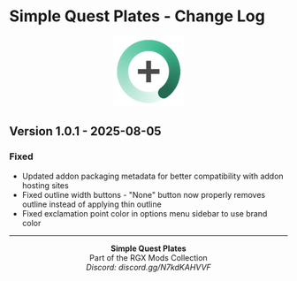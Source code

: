 # Simple Quest Plates - Change Log

<p align="center">
  <img src="../images/logo.png" alt="SQP Icon" width="128" height="128">
</p>

## Version 1.0.1 - 2025-08-05

### Fixed
- Updated addon packaging metadata for better compatibility with addon hosting sites
- Fixed outline width buttons - "None" button now properly removes outline instead of applying thin outline
- Fixed exclamation point color in options menu sidebar to use brand color

---

<p align="center">
  <strong>Simple Quest Plates</strong><br>
  Part of the RGX Mods Collection<br>
  <em>Discord: discord.gg/N7kdKAHVVF</em>
</p>